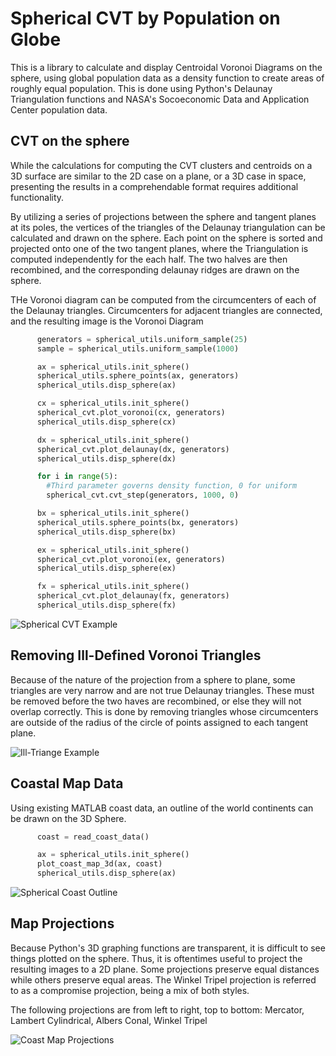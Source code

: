 # Spherical CVT by Population on Globe

This is a library to calculate and display Centroidal Voronoi Diagrams on the sphere, using global population data as a density function to create areas of roughly equal population. This is done using Python's Delaunay Triangulation functions and NASA's Socoeconomic Data and Application Center population data. 

## CVT on the sphere

While the calculations for computing the CVT clusters and centroids on a 3D surface are similar to the 2D case on a plane, or a 3D case in space, presenting the results in a comprehendable format requires additional functionality.

By utilizing a series of projections between the sphere and tangent planes at its poles, the vertices of the triangles of the Delaunay triangulation can be calculated and drawn on the sphere. Each point on the sphere is sorted and projected onto one of the two tangent planes, where the Triangulation is computed independently for the each half. The two halves are then recombined, and the corresponding delaunay ridges are drawn on the sphere.

THe Voronoi diagram can be computed from the circumcenters of each of the Delaunay triangles. Circumcenters for adjacent triangles are connected, and the resulting image is the Voronoi Diagram

```python
      generators = spherical_utils.uniform_sample(25)
      sample = spherical_utils.uniform_sample(1000)

      ax = spherical_utils.init_sphere()
      spherical_utils.sphere_points(ax, generators)
      spherical_utils.disp_sphere(ax)

      cx = spherical_utils.init_sphere()
      spherical_cvt.plot_voronoi(cx, generators)
      spherical_utils.disp_sphere(cx)

      dx = spherical_utils.init_sphere()
      spherical_cvt.plot_delaunay(dx, generators)
      spherical_utils.disp_sphere(dx)

      for i in range(5):
        #Third parameter governs density function, 0 for uniform
        spherical_cvt.cvt_step(generators, 1000, 0)

      bx = spherical_utils.init_sphere()    
      spherical_utils.sphere_points(bx, generators)
      spherical_utils.disp_sphere(bx)

      ex = spherical_utils.init_sphere()
      spherical_cvt.plot_voronoi(ex, generators)
      spherical_utils.disp_sphere(ex)

      fx = spherical_utils.init_sphere()
      spherical_cvt.plot_delaunay(fx, generators)
      spherical_utils.disp_sphere(fx) 
```
![Spherical CVT Example](https://github.com/jcs15c/sphere_cvt/blob/master/output/examples/Spherical_CVT_Example.png "Spherical_CVT_Example")
 
## Removing Ill-Defined Voronoi Triangles
 
Because of the nature of the projection from a sphere to plane, some triangles are very narrow and are not true Delaunay triangles. These must be removed before the two haves are recombined, or else they will not overlap correctly. This is done by removing triangles whose circumcenters are outside of the radius of the circle of points assigned to each tangent plane. 

![Ill-Triange Example](https://github.com/jcs15c/sphere_cvt/blob/master/output/examples/Ill_Triangle_Example.png "Ill_Triangle_Example")

## Coastal Map Data

Using existing MATLAB coast data, an outline of the world continents can be drawn on the 3D Sphere.

```python
      coast = read_coast_data()

      ax = spherical_utils.init_sphere()
      plot_coast_map_3d(ax, coast)
      spherical_utils.disp_sphere(ax)
```
![Spherical Coast Outline](https://github.com/jcs15c/sphere_cvt/blob/master/output/examples/World_Map_3D.png "World_Map_3D")

## Map Projections

Because Python's 3D graphing functions are transparent, it is difficult to see things plotted on the sphere. Thus, it is oftentimes useful to project the resulting images to a 2D plane. Some projections preserve equal distances while others preserve equal areas. The Winkel Tripel projection is referred to as a compromise projection, being a mix of both styles. 

The following projections are from left to right, top to bottom: Mercator, Lambert Cylindrical, Albers Conal, Winkel Tripel

![Coast Map Projections](https://github.com/jcs15c/sphere_cvt/blob/master/output/examples/Map_Projections.png "Coast_Map_Projections")



